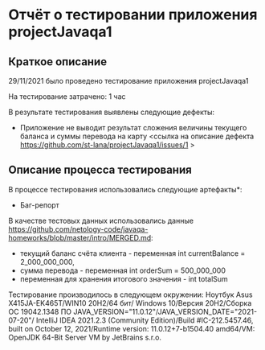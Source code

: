 # Отчёт о тестировании приложения projectJavaqa1

## Краткое описание

29/11/2021  было проведено тестирование приложения projectJavaqa1

На тестирование затрачено: 1 час

В результате тестирования выявлены следующие дефекты:
* Приложение не выводит результат сложения величины текущего баланса и суммы перевода на карту <ссылка на описание дефекта
https://github.com/st-lana/projectJavaqa1/issues/1 >

## Описание процесса тестирования

В процессе тестирования использовались следующие артефакты*:
* Баг-репорт


В качестве тестовых данных использовались данные <https://github.com/netology-code/javaqa-homeworks/blob/master/intro/MERGED.md>:

* текущий баланс счёта клиента - переменная int currentBalance = 2_000_000_000,
* сумма перевода - переменная int orderSum = 500_000_000
* переменная для хранения итогового значения - int totalSum 


Тестирование производилось в следующем окружении:
Ноутбук Asus X415JA-EK465T/WIN10 20H2/64 бит/
Windows 10/Версия 20H2/Сборка ОС 19042.1348
ПО JAVA_VERSION="11.0.12"/JAVA_VERSION_DATE="2021-07-20"/ 
IntelliJ IDEA 2021.2.3 (Community Edition)/Build #IC-212.5457.46, built on October 12, 2021/Runtime version: 11.0.12+7-b1504.40 amd64/VM: OpenJDK 64-Bit Server VM by JetBrains s.r.o.

